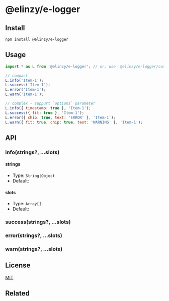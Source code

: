 # @elinzy/e-logger

## Install

```shell
npm install @elinzy/e-logger
```

## Usage

```js
import * as L from '@elinzy/e-logger'; // or, use '@elinzy/e-logger/compact' to replace

// compact
L.info('Item-1');
L.success('Item-1');
L.error('Item-1');
L.warn('Item-1');

// complex - suppurt `options` parameter
L.info({ timestamp: true }, 'Item-1');
L.success({ fit: true }, 'Item-1');
L.error({ chip: true, text: 'ERROR' }, 'Item-1');
L.warn({ fit: true, chip: true, text: 'WARNING' }, 'Item-1');
```

## API

### info(strings?, ...slots)

#### strings

- Type: `String|Object`
- Default: 

#### slots

- Type: `Array[]`
- Default: 

### success(strings?, ...slots)

### error(strings?, ...slots)

### warn(strings?, ...slots)

## License

[MIT]()

## Related
